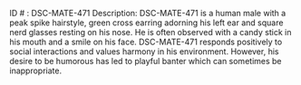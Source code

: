 ID # : DSC-MATE-471
Description: DSC-MATE-471 is a human male with a peak spike hairstyle, green cross earring adorning his left ear and square nerd glasses resting on his nose. He is often observed with a candy stick in his mouth and a smile on his face. DSC-MATE-471 responds positively to social interactions and values harmony in his environment. However, his desire to be humorous has led to playful banter which can sometimes be inappropriate.